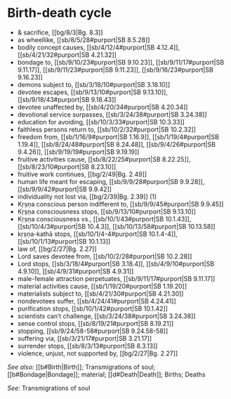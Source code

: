 # Birth-death cycle

* & sacrifice, [[bg/8/3|Bg. 8.3]]
* as wheellike, [[sb/8/5/28#purport|SB 8.5.28]]
* bodily concept causes, [[sb/4/12/4#purport|SB 4.12.4]], [[sb/4/21/32#purport|SB 4.21.32]]
* bondage to, [[sb/9/10/23#purport|SB 9.10.23]], [[sb/9/11/17#purport|SB 9.11.17]], [[sb/9/11/23#purport|SB 9.11.23]], [[sb/9/16/23#purport|SB 9.16.23]]
* demons subject to, [[sb/3/18/10#purport|SB 3.18.10]]
* devotee escapes, [[sb/9/13/10#purport|SB 9.13.10]], [[sb/9/18/43#purport|SB 9.18.43]]
* devotee unaffected by, [[sb/4/20/34#purport|SB 4.20.34]]
* devotional service surpasses, [[sb/3/24/38#purport|SB 3.24.38]]
* education for avoiding, [[sb/10/3/33#purport|SB 10.3.33]]
* faithless persons return to, [[sb/10/2/32#purport|SB 10.2.32]]
* freedom from, [[sb/1/16/9#purport|SB 1.16.9]], [[sb/1/19/4#purport|SB 1.19.4]], [[sb/8/24/48#purport|SB 8.24.48]], [[sb/9/4/26#purport|SB 9.4.26]], [[sb/9/19/19#purport|SB 9.19.19]]
* fruitive activities cause, [[sb/8/22/25#purport|SB 8.22.25]], [[sb/8/23/10#purport|SB 8.23.10]]
* fruitive work continues, [[bg/2/49|Bg. 2.49]]
* human life meant for escaping, [[sb/9/9/28#purport|SB 9.9.28]], [[sb/9/9/42#purport|SB 9.9.42]]
* individuality not lost via, [[bg/2/39|Bg. 2.39]] (1)
* Kṛṣṇa conscious person indifferent to, [[sb/9/9/45#purport|SB 9.9.45]]
* Kṛṣṇa consciousness stops, [[sb/9/13/10#purport|SB 9.13.10]]
* Kṛṣṇa consciousness vs., [[sb/10/1/43#purport|SB 10.1.43]], [[sb/10/4/3#purport|SB 10.4.3]], [[sb/10/13/58#purport|SB 10.13.58]]
* kṛṣṇa-kathā stops, [[sb/10/1/4-4#purport|SB 10.1.4-4]], [[sb/10/1/13#purport|SB 10.1.13]]
* law of, [[bg/2/27|Bg. 2.27]]
* Lord saves devotee from, [[sb/10/2/28#purport|SB 10.2.28]]
* Lord stops, [[sb/3/18/4#purport|SB 3.18.4]], [[sb/4/9/10#purport|SB 4.9.10]], [[sb/4/9/31#purport|SB 4.9.31]]
* male-female attraction perpetuates, [[sb/9/11/17#purport|SB 9.11.17]]
* material activities cause, [[sb/1/19/20#purport|SB 1.19.20]]
* materialists subject to, [[sb/4/21/30#purport|SB 4.21.30]]
* nondevotees suffer, [[sb/4/24/41#purport|SB 4.24.41]]
* purification stops, [[sb/10/1/42#purport|SB 10.1.42]]
* scientists can’t challenge, [[sb/3/24/38#purport|SB 3.24.38]]
* sense control stops, [[sb/8/19/21#purport|SB 8.19.21]]
* stopping, [[sb/9/24/58-58#purport|SB 9.24.58-58]]
* suffering via, [[sb/3/21/17#purport|SB 3.21.17]]
* surrender stops, [[sb/8/3/13#purport|SB 8.3.13]]
* violence, unjust, not supported by, [[bg/2/27|Bg. 2.27]]

*See also:* [[b#Birth|Birth]]; Transmigrations of soul; [[b#Bondage|Bondage]]; material; [[d#Death|Death]]; Births; Deaths

*See:* Transmigrations of soul
